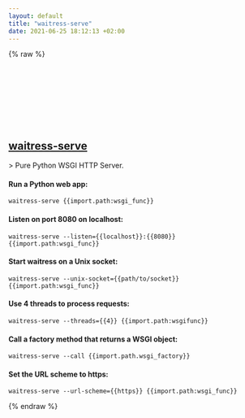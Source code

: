 ```yaml
---
layout: default
title: "waitress-serve"
date: 2021-06-25 18:12:13 +02:00
---
```

{% raw %}
<h2 id="waitress-serve">
  <a href="/en/common/waitress-serve.html">waitress-serve</a> <a href="#waitress-serve"><svg class="icon">
    <use href="/assets/images/unicode_sprite.svg#link" />
  </svg></a>
</h2>
> Pure Python WSGI HTTP Server.

#### Run a Python web app:
```shell
waitress-serve {{import.path:wsgi_func}}
```
#### Listen on port 8080 on localhost:
```shell
waitress-serve --listen={{localhost}}:{{8080}} {{import.path:wsgi_func}}
```
#### Start waitress on a Unix socket:
```shell
waitress-serve --unix-socket={{path/to/socket}} {{import.path:wsgi_func}}
```
#### Use 4 threads to process requests:
```shell
waitress-serve --threads={{4}} {{import.path:wsgifunc}}
```
#### Call a factory method that returns a WSGI object:
```shell
waitress-serve --call {{import.path.wsgi_factory}}
```
#### Set the URL scheme to https:
```shell
waitress-serve --url-scheme={{https}} {{import.path:wsgi_func}}
```
{% endraw %}